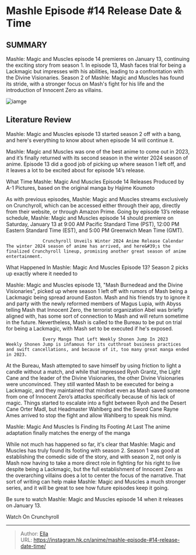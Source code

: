 # Mashle Episode #14 Release Date &amp; Time


## SUMMARY 



  Mashle: Magic and Muscles episode 14 premieres on January 13, continuing the exciting story from season 1.   In episode 13, Mash faces trial for being a Lackmagic but impresses with his abilities, leading to a confrontation with the Divine Visionaries.   Season 2 of Mashle: Magic and Muscles has found its stride, with a stronger focus on Mash&#39;s fight for his life and the introduction of Innocent Zero as villains.  

![iamge](https://static1.srcdn.com/wordpress/wp-content/uploads/2024/01/mashle-season-2-visual.jpg)

## Literature Review

Mashle: Magic and Muscles episode 13 started season 2 off with a bang, and here&#39;s everything to know about when episode 14 will continue it.




Mashle: Magic and Muscles was one of the best anime to come out in 2023, and it’s finally returned with its second season in the winter 2024 season of anime. Episode 13 did a good job of picking up where season 1 left off, and it leaves a lot to be excited about for episode 14’s release.





 What Time Mashle: Magic And Muscles Episode 14 Releases 
Produced by A-1 Pictures, based on the original manga by Hajime Koumoto
          

As with previous episodes, Mashle: Magic and Muscles streams exclusively on Crunchyroll, which can be accessed either through their app, directly from their website, or through Amazon Prime. Going by episode 13’s release schedule, Mashle: Magic and Muscles episode 14 should premiere on Saturday, January 13 at 9:00 AM Pacific Standard Time (PST), 12:00 PM Eastern Standard Time (EST), and 5:00 PM Greenwich Mean Time (GMT).

                  Crunchyroll Unveils Winter 2024 Anime Release Calendar   The winter 2024 season of anime has arrived, and here&#39;s the finalized Crunchyroll lineup, promising another great season of anime entertainment.   



 What Happened In Mashle: Magic And Muscles Episode 13? 
Season 2 picks up exactly where it needed to
          




Mashle: Magic and Muscles episode 13, &#34;Mash Burnedead and the Divine Visionaries&#34;, picked up where season 1 left off with rumors of Mash being a Lackmagic being spread around Easton. Mash and his friends try to ignore it and party with the newly reformed members of Magus Lupia, with Abyss telling Mash that Innocent Zero, the terrorist organization Abel was briefly aligned with, has some sort of connection to Mash and will return sometime in the future. Nevertheless, Mash is called to the Bureau to be put on trial for being a Lackmagic, with Mash set to be executed if he&#39;s exposed.

                  Every Manga That Left Weekly Shonen Jump In 2023   Weekly Shonen Jump is infamous for its cutthroat business practices and swift cancellations, and because of it, too many great manga ended in 2023.   

At the Bureau, Mash attempted to save himself by using friction to light a candle without a match, and while that impressed Ryoh Grantz, the Light Cane and the leader of the Divine Visionaries, the other Divine Visionaries were unconvinced. They still wanted Mash to be executed for being a Lackmagic, and they maintained that mindset even as Mash saved someone from one of Innocent Zero’s attacks specifically because of his lack of magic. Things started to escalate into a fight between Ryoh and the Desert Cane Orter Madl, but Headmaster Wahlberg and the Sword Cane Rayne Ames arrived to stop the fight and allow Wahlberg to speak his mind.






 Mashle: Magic And Muscles Is Finding Its Footing At Last 
The anime adaptation finally matches the energy of the manga
          

While not much has happened so far, it&#39;s clear that Mashle: Magic and Muscles has truly found its footing with season 2. Season 1 was good at establishing the comedic side of the story, and with season 2, not only is Mash now having to take a more direct role in fighting for his right to live despite being a Lackmagic, but the full establishment of Innocent Zero as the overarching villains does a lot to center the focus of the narrative. That sort of writing can help make Mashle: Magic and Muscles a much stronger series, and it will be great to see how future episodes keep it going.

Be sure to watch Mashle: Magic and Muscles episode 14 when it releases on January 13.

Watch On Crunchyroll



---

> Author: [Ella](https://instagram.hk.cn/)  
> URL: https://instagram.hk.cn/anime/mashle-episode-#14-release-date-time/  

